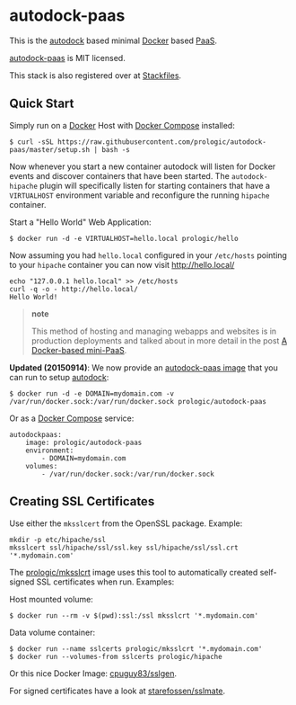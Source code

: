 autodock-paas
=============

This is the [autodock](https://github.com/prologic/autodock) based minimal [Docker](https://github.com/docker/docker) based [PaaS](https://en.wikipedia.org/wiki/Platform_as_a_service).

[autodock-paas](https://github.com/prologic/autodock-paas) is MIT licensed.

This stack is also registered over at [Stackfiles](https://stackfiles.io/registry/55e76bc25d8ffc010083bc92).

Quick Start
-----------

Simply run on a [Docker](https://github.com/docker/docker) Host with [Docker Compose](https://github.com/docker/compose) installed:

    $ curl -sSL https://raw.githubusercontent.com/prologic/autodock-paas/master/setup.sh | bash -s

Now whenever you start a new container autodock will listen for Docker events and discover containers that have been started. The `autodock-hipache` plugin will specifically listen for starting containers that have a `VIRTUALHOST` environment variable and reconfigure the running `hipache` container.

Start a "Hello World" Web Application:

    $ docker run -d -e VIRTUALHOST=hello.local prologic/hello

Now assuming you had `hello.local` configured in your `/etc/hosts` pointing to your `hipache` container you can now visit <http://hello.local/>

    echo "127.0.0.1 hello.local" >> /etc/hosts
    curl -q -o - http://hello.local/
    Hello World!

> **note**
>
> This method of hosting and managing webapps and websites is in production deployments and talked about in more detail in the post [A Docker-based mini-PaaS](http://shortcircuit.net.au/~prologic/blog/article/2015/03/24/a-docker-based-mini-paas/).

**Updated (20150914)**: We now provide an [autodock-paas image](https://hub.docker.com/r/prologic/autodock-paas/) that you can run to setup [autodock](https://github.com/prologic/autodock):

``` sourceCode
$ docker run -d -e DOMAIN=mydomain.com -v /var/run/docker.sock:/var/run/docker.sock prologic/autodock-paas
```

Or as a [Docker Compose](https://github.com/docker/compose) service:

``` sourceCode
autodockpaas:
    image: prologic/autodock-paas
    environment:
        - DOMAIN=mydomain.com
    volumes:
        - /var/run/docker.sock:/var/run/docker.sock
```

Creating SSL Certificates
-------------------------

Use either the `mksslcert` from the OpenSSL package. Example:

``` sourceCode
mkdir -p etc/hipache/ssl
mksslcert ssl/hipache/ssl/ssl.key ssl/hipache/ssl/ssl.crt '*.mydomain.com'
```

The [prologic/mksslcrt](https://hub.docker.com/r/prologic/mksslcrt/) image uses this tool to automatically created self-signed SSL certificates when run. Examples:

Host mounted volume:

    $ docker run --rm -v $(pwd):ssl:/ssl mksslcrt '*.mydomain.com'

Data volume container:

    $ docker run --name sslcerts prologic/mksslcrt '*.mydomain.com'
    $ docker run --volumes-from sslcerts prologic/hipache

Or this nice Docker Image: [cpuguy83/sslgen](https://hub.docker.com/r/cpuguy83/sslgen/).

For signed certificates have a look at [starefossen/sslmate](https://hub.docker.com/r/starefossen/sslmate/).

